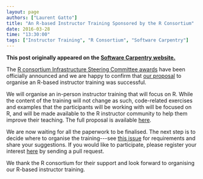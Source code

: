 ```yaml
---
layout: page
authors: ["Laurent Gatto"]
title: "An R-based Instructor Training Sponsored by the R Consortium"
date: 2016-03-28
time: "13:30:00"
tags: ["Instructor Training", "R Consortium", "Software Carpentry"]
---
```


<p><b>This post originally appeared on the <a href="https://software-carpentry.org/">Software Carpentry website.</a></b></p>

The [R consortium Infrastructure Steering Committee awards](https://www.r-consortium.org/news/announcement/2016/03/r-consortium-funds-technical-initiatives-community-events-and-training)
have been officially announced and we are happy to confirm that
[our proposal](https://github.com/lgatto/SC-ICS-Proposal) to organise an
R-based instructor training was successful.

We will organise an in-person instructor training that will focus
on R. While the content of the training will not change as such,
code-related exercises and examples that the participants will be
working with will be focused on R, and will be made available to the R
instructor community to help them improve their teaching. The full
proposal is available [here](https://github.com/lgatto/SC-ICS-Proposal/blob/master/SC-ISC-proposal.md).

We are now waiting for all the paperwork to be finalised.  The next step is
to decide where to organise the training---see
[this issue](https://github.com/lgatto/SC-ICS-Proposal/issues/9) for
requirements and share your suggestions. If you would like to
participate, please register your interest
[here](https://github.com/lgatto/SC-ICS-Proposal/blob/master/participants.md)
by sending a pull request.

We thank the R consortium for their support and look forward to
organising our R-based instructor training.
